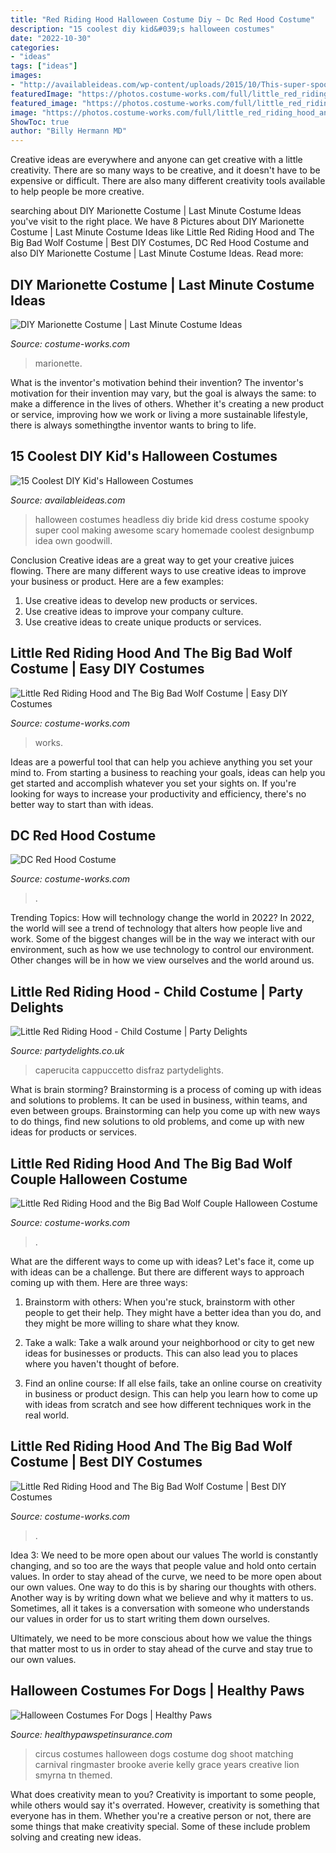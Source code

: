 ```yaml
---
title: "Red Riding Hood Halloween Costume Diy ~ Dc Red Hood Costume"
description: "15 coolest diy kid&#039;s halloween costumes"
date: "2022-10-30"
categories:
- "ideas"
tags: ["ideas"]
images:
- "http://availableideas.com/wp-content/uploads/2015/10/This-super-spooky-headless-bride.jpg"
featuredImage: "https://photos.costume-works.com/full/little_red_riding_hood_and_the_big_bad_wolf66.jpg"
featured_image: "https://photos.costume-works.com/full/little_red_riding_hood_and_the_big_bad_wolf50.jpg"
image: "https://photos.costume-works.com/full/little_red_riding_hood_and_the_big_bad_wolf26.jpg"
ShowToc: true
author: "Billy Hermann MD"
---
```



Creative ideas are everywhere and anyone can get creative with a little creativity. There are so many ways to be creative, and it doesn't have to be expensive or difficult. There are also many different creativity tools available to help people be more creative.

	

		
searching about DIY Marionette Costume | Last Minute Costume Ideas you've visit to the right place. We have 8 Pictures about DIY Marionette Costume | Last Minute Costume Ideas like Little Red Riding Hood and The Big Bad Wolf Costume | Best DIY Costumes, DC Red Hood Costume and also DIY Marionette Costume | Last Minute Costume Ideas. Read more:
		
    
## DIY Marionette Costume | Last Minute Costume Ideas

<img loading=lazy src="https://photos.costume-works.com/full/marionette6.jpg" onerror="this.onerror=null;this.src='https://tse4.mm.bing.net/th?id=OIP.TEiC1p5sIAX9YYDmM9H7rgHaJ3&amp;pid=15.1';" alt="DIY Marionette Costume | Last Minute Costume Ideas">

_Source: costume-works.com_

>marionette. 

	

What is the inventor's motivation behind their invention?
The inventor's motivation for their invention may vary, but the goal is always the same: to make a difference in the lives of others. Whether it's creating a new product or service, improving how we work or living a more sustainable lifestyle, there is always somethingthe inventor wants to bring to life.

    
## 15 Coolest DIY Kid&#039;s Halloween Costumes

<img loading=lazy src="http://availableideas.com/wp-content/uploads/2015/10/This-super-spooky-headless-bride.jpg" onerror="this.onerror=null;this.src='https://tse4.mm.bing.net/th?id=OIP.C-6WzF3a_W4spDeYvFjTsgHaLn&amp;pid=15.1';" alt="15 Coolest DIY Kid&#039;s Halloween Costumes">

_Source: availableideas.com_

>halloween costumes headless diy bride kid dress costume spooky super cool making awesome scary homemade coolest designbump idea own goodwill. 

	

Conclusion
Creative ideas are a great way to get your creative juices flowing. There are many different ways to use creative ideas to improve your business or product. Here are a few examples:
1. Use creative ideas to develop new products or services.
2. Use creative ideas to improve your company culture.
3. Use creative ideas to create unique products or services.

    
## Little Red Riding Hood And The Big Bad Wolf Costume | Easy DIY Costumes

<img loading=lazy src="https://photos.costume-works.com/full/little_red_riding_hood_and_the_big_bad_wolf66.jpg" onerror="this.onerror=null;this.src='https://tse3.mm.bing.net/th?id=OIP.tY2cnRiPGUiVVKVXudl5PQHaNK&amp;pid=15.1';" alt="Little Red Riding Hood and The Big Bad Wolf Costume | Easy DIY Costumes">

_Source: costume-works.com_

>works. 

	

Ideas are a powerful tool that can help you achieve anything you set your mind to. From starting a business to reaching your goals, ideas can help you get started and accomplish whatever you set your sights on. If you're looking for ways to increase your productivity and efficiency, there's no better way to start than with ideas.

    
## DC Red Hood Costume

<img loading=lazy src="https://photos.costume-works.com/full/red_hood.jpg" onerror="this.onerror=null;this.src='https://tse3.mm.bing.net/th?id=OIP.VVvxFS-xL_t6A17TXDZVUgDYEg&amp;pid=15.1';" alt="DC Red Hood Costume">

_Source: costume-works.com_

>. 

	

Trending Topics: How will technology change the world in 2022?
In 2022, the world will see a trend of technology that alters how people live and work. Some of the biggest changes will be in the way we interact with our environment, such as how we use technology to control our environment. Other changes will be in how we view ourselves and the world around us.

    
## Little Red Riding Hood - Child Costume | Party Delights

<img loading=lazy src="http://images.partydelights.co.uk/FANC/11/825/left/v1/flxm/2.jpg" onerror="this.onerror=null;this.src='https://tse4.mm.bing.net/th?id=OIP.aT8Dpb3Vkpko6FgB2l4h9QHaJ4&amp;pid=15.1';" alt="Little Red Riding Hood - Child Costume | Party Delights">

_Source: partydelights.co.uk_

>caperucita cappuccetto disfraz partydelights. 

	

What is brain storming?
Brainstorming is a process of coming up with ideas and solutions to problems. It can be used in business, within teams, and even between groups. Brainstorming can help you come up with new ways to do things, find new solutions to old problems, and come up with new ideas for products or services.

    
## Little Red Riding Hood And The Big Bad Wolf Couple Halloween Costume

<img loading=lazy src="https://photos.costume-works.com/full/little_red_riding_hood_and_the_big_bad_wolf26.jpg" onerror="this.onerror=null;this.src='https://tse2.mm.bing.net/th?id=OIP.MbJoEHTRt7Sn_Wwum4vxswHaKj&amp;pid=15.1';" alt="Little Red Riding Hood and the Big Bad Wolf Couple Halloween Costume">

_Source: costume-works.com_

>. 

	

What are the different ways to come up with ideas?
Let's face it, come up with ideas can be a challenge. But there are different ways to approach coming up with them. Here are three ways: 
1. Brainstorm with others: When you're stuck, brainstorm with other people to get their help. They might have a better idea than you do, and they might be more willing to share what they know.

2. Take a walk: Take a walk around your neighborhood or city to get new ideas for businesses or products. This can also lead you to places where you haven't thought of before.

3. Find an online course: If all else fails, take an online course on creativity in business or product design. This can help you learn how to come up with ideas from scratch and see how different techniques work in the real world.

    
## Little Red Riding Hood And The Big Bad Wolf Costume | Best DIY Costumes

<img loading=lazy src="https://photos.costume-works.com/full/little_red_riding_hood_and_the_big_bad_wolf50.jpg" onerror="this.onerror=null;this.src='https://tse1.mm.bing.net/th?id=OIP.iwZSBkqQ_dhtO9BGA7a5QgHaJ3&amp;pid=15.1';" alt="Little Red Riding Hood and The Big Bad Wolf Costume | Best DIY Costumes">

_Source: costume-works.com_

>. 

	

Idea 3: We need to be more open about our values
The world is constantly changing, and so too are the ways that people value and hold onto certain values. In order to stay ahead of the curve, we need to be more open about our own values.
One way to do this is by sharing our thoughts with others. Another way is by writing down what we believe and why it matters to us. Sometimes, all it takes is a conversation with someone who understands our values in order for us to start writing them down ourselves.

Ultimately, we need to be more conscious about how we value the things that matter most to us in order to stay ahead of the curve and stay true to our own values.

    
## Halloween Costumes For Dogs | Healthy Paws

<img loading=lazy src="https://www.healthypawspetinsurance.com/blog/wp-content/uploads/dkc6.jpg" onerror="this.onerror=null;this.src='https://tse2.mm.bing.net/th?id=OIP.NRoEZCeSM8WLjFtuVW7rKAHaLI&amp;pid=15.1';" alt="Halloween Costumes For Dogs | Healthy Paws">

_Source: healthypawspetinsurance.com_

>circus costumes halloween dogs costume dog shoot matching carnival ringmaster brooke averie kelly grace years creative lion smyrna tn themed. 

	

What does creativity mean to you?
Creativity is important to some people, while others would say it's overrated. However, creativity is something that everyone has in them. Whether you're a creative person or not, there are some things that make creativity special. Some of these include problem solving and creating new ideas.

